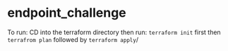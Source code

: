 # endpoint_challenge
To run: 
CD into the terraform directory then run:
`terraform init` first then `terrafrom plan` followed by `terraform apply`/
